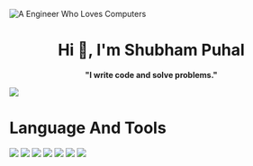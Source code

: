 
![A Engineer Who Loves Computers](https://github.com/YesShubham01/YesShubham01/assets/116451766/cab7c469-ab7b-4198-936b-9970a8356409)


<h1 align="center">Hi 👋, I'm Shubham Puhal</h1>
<p align="center"><strong>"I write code and solve problems."</strong></p>
<a href="https://visitcount.itsvg.in">
  <img src="https://visitcount.itsvg.in/api?id=YesShubham01&label=Profile%20Views&color=0&icon=0&pretty=true" />
</a>

# Language And Tools
<img src="https://img.shields.io/badge/Flutter-02569B?style=for-the-badge&logo=flutter&logoColor=white" />
<img src="https://img.shields.io/badge/Dart-0175C2?style=for-the-badge&logo=dart&logoColor=white"/>
<img src="https://img.shields.io/badge/firebase-ffca28?style=for-the-badge&logo=firebase&logoColor=black" />
<img src="https://img.shields.io/badge/Canva-%2300C4CC.svg?&style=for-the-badge&logo=Canva&logoColor=white" />
<img src="https://img.shields.io/badge/Figma-F24E1E?style=for-the-badge&logo=figma&logoColor=white" />
<img src="https://img.shields.io/badge/Android_Studio-3DDC84?style=for-the-badge&logo=android-studio&logoColor=white" />
<img src="https://img.shields.io/badge/JavaScript-323330?style=for-the-badge&logo=javascript&logoColor=F7DF1E" />
